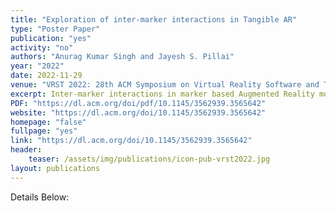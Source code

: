 ```yaml
---
title: "Exploration of inter-marker interactions in Tangible AR"
type: "Poster Paper"
publication: "yes"
activity: "no"
authors: "Anurag Kumar Singh and Jayesh S. Pillai"
year: "2022"
date: 2022-11-29
venue: "VRST 2022: 28th ACM Symposium on Virtual Reality Software and Technology, Tsukuba, Japan"
excerpt: Inter-marker interactions in marker based Augmented Reality mobile applications are limited to movement and placement. In this paper we explore...
PDF: "https://dl.acm.org/doi/pdf/10.1145/3562939.3565642"
website: "https://dl.acm.org/doi/10.1145/3562939.3565642"
homepage: "false"
fullpage: "yes"
link: "https://dl.acm.org/doi/10.1145/3562939.3565642"
header:
    teaser: /assets/img/publications/icon-pub-vrst2022.jpg
layout: publications    
---
```


Details Below: